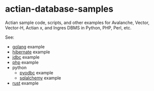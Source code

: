 # actian-database-samples

Actian sample code, scripts, and other examples for Avalanche, Vector, Vector-H, Actian x, and Ingres DBMS in Python, PHP, Perl, etc.

See:

  * [golang](golang) example
  * [hibernate](hibernate) example
  * [jdbc](jdbc) example
  * [php](php) example
  * python
    * [pyodbc](python/pyodbc) example
    * [sqlalchemy](python/sqlalchemy) example
  * [rust](rust) example

